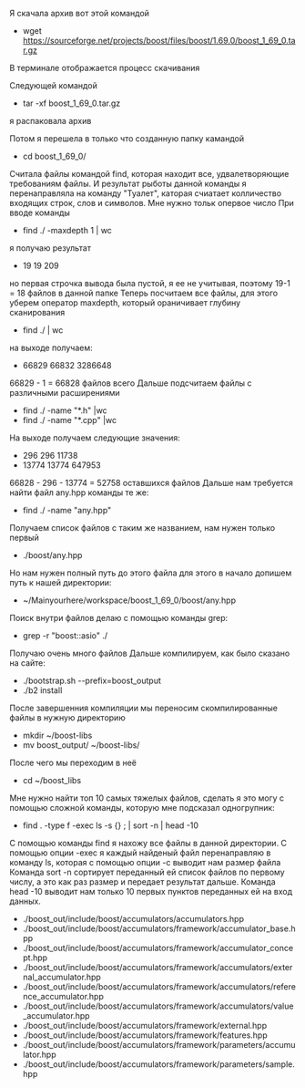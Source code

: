 Я скачала архив вот этой командой
* wget https://sourceforge.net/projects/boost/files/boost/1.69.0/boost_1_69_0.tar.gz

В терминале отображается процесс скачивания

Следующей командой
* tar -xf boost_1_69_0.tar.gz

я распаковала архив

Потом я перешела в только что созданную папку камандой
* cd boost_1_69_0/

Считала файлы командой find, которая находит все, удвалетворяющие требованиям файлы. И результат рыботы данной команды я перенаправляла на команду "Туалет", каторая счиатает колличество входящих строк, слов и символов. Мне нужно тольк опервое число
При вводе команды
*  find ./ -maxdepth 1 | wc

я получаю результат 
* 19 19 209

но первая строчка вывода была пустой, я ее не учитывая, поэтому 19-1 = 18 файлов в данной папке
Теперь посчитаем все файлы, для этого уберем оператор maxdepth, который ораничивает глубину сканирования
* find ./ | wc

на выходе получаем:
* 66829   66832 3286648

66829 - 1 = 66828 файлов всего
Дальше подсчитаем файлы с различными расширениями
* find ./ -name "*.h" |wc
* find ./ -name "*.cpp" |wc

На выходе получаем следующие значения:
- 296     296   11738
- 13774   13774  647953

66828 - 296 - 13774 = 52758 оставшихся файлов
Дальше нам требуется найти файл any.hpp команды те же:
* find ./ -name "any.hpp"

Получаем список файлов с таким же названием, нам нужен только первый
- ./boost/any.hpp

Но нам нужен полный путь до этого файла для этого в начало допишем путь к нашей директории:
- ~/Mainyourhere/workspace/boost_1_69_0/boost/any.hpp

Поиск внутри файлов делаю с помощью команды grep:
* grep -r "boost::asio" ./

Получаю очень много файлов
Дальше компилируем, как было сказано на сайте:
* ./bootstrap.sh --prefix=boost_output
* ./b2 install

После завершенния компиляции мы переносим скомпилированные файлы в нужную директорию
* mkdir ~/boost-libs
* mv boost_output/ ~/boost-libs/

После чего мы переходим в неё
* cd ~/boost_libs 

Мне нужно найти топ 10 самых тяжелых файлов, сделать я это могу с помощью сложной команды, которую мне подсказал одногрупник:
* find . -type f -exec ls -s {} \; | sort -n | head -10

С помощью команды find я нахожу все файлы в данной директории.
С помощью опции -exec я каждый найденый файл перенаправляю в команду ls, которая с помощью опции -с выводит нам размер файла
Команда sort -n сортирует переданный ей список файлов по первому числу, а это как раз размер и передает результат дальше.
Команда head -10 выводит нам только 10 первых пунктов переданных ей на вход данных.
* ./boost_out/include/boost/accumulators/accumulators.hpp
* ./boost_out/include/boost/accumulators/framework/accumulator_base.hpp
* ./boost_out/include/boost/accumulators/framework/accumulator_concept.hpp
* ./boost_out/include/boost/accumulators/framework/accumulators/external_accumulator.hpp
* ./boost_out/include/boost/accumulators/framework/accumulators/reference_accumulator.hpp
* ./boost_out/include/boost/accumulators/framework/accumulators/value_accumulator.hpp
* ./boost_out/include/boost/accumulators/framework/external.hpp
* ./boost_out/include/boost/accumulators/framework/features.hpp
* ./boost_out/include/boost/accumulators/framework/parameters/accumulator.hpp
* ./boost_out/include/boost/accumulators/framework/parameters/sample.hpp
